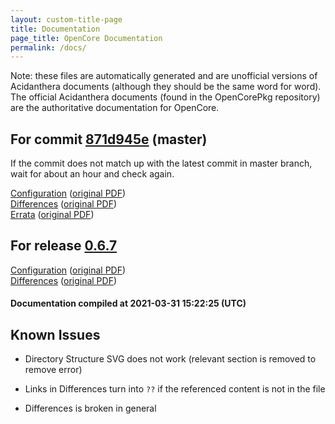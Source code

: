 ```yaml
---
layout: custom-title-page
title: Documentation
page_title: OpenCore Documentation
permalink: /docs/
---
```

Note: these files are automatically generated and are unofficial versions of Acidanthera documents (although they should be the same word for word). The official Acidanthera documents (found in the OpenCorePkg repository) are the authoritative documentation for OpenCore.

## For commit [871d945e](https://github.com/acidanthera/OpenCorePkg/tree/871d945e009d24c0d8236d5a8fba0b4c8d307ceb) (master)

If the commit does not match up with the latest commit in master branch, wait for about an hour and check again.

[Configuration](latest/Configuration.html) ([original PDF](https://github.com/acidanthera/OpenCorePkg/blob/871d945e009d24c0d8236d5a8fba0b4c8d307ceb/Docs/Configuration.pdf))
<br>
[Differences](latest/Differences.html) ([original PDF](https://github.com/acidanthera/OpenCorePkg/blob/871d945e009d24c0d8236d5a8fba0b4c8d307ceb/Docs/Differences/Differences.pdf))
<br>
[Errata](latest/Errata.html) ([original PDF](https://github.com/acidanthera/OpenCorePkg/blob/871d945e009d24c0d8236d5a8fba0b4c8d307ceb/Docs/Errata/Errata.pdf))

## For release [0.6.7](https://github.com/acidanthera/OpenCorePkg/tree/0.6.7)

[Configuration](release/Configuration.html) ([original PDF](https://github.com/acidanthera/OpenCorePkg/blob/0.6.7/Docs/Configuration.pdf))
<br>
[Differences](release/Differences.html) ([original PDF](https://github.com/acidanthera/OpenCorePkg/blob/0.6.7/Docs/Differences/Differences.pdf))

#### Documentation compiled at 2021-03-31 15:22:25 (UTC)

## Known Issues

* Directory Structure SVG does not work (relevant section is removed to remove error)

* Links in Differences turn into `??` if the referenced content is not in the file

* Differences is broken in general
